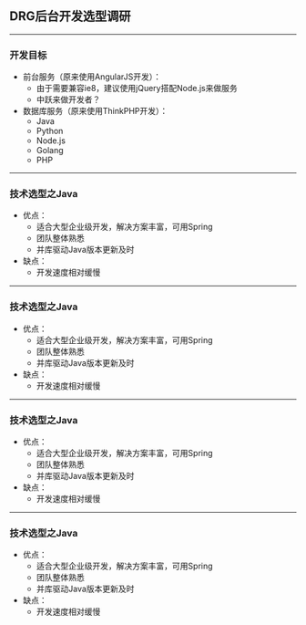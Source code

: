 ## DRG后台开发选型调研

---

### 开发目标

- 前台服务（原来使用AngularJS开发）：
	- 由于需要兼容ie8，建议使用jQuery搭配Node.js来做服务
	- 中跃来做开发者？
- 数据库服务（原来使用ThinkPHP开发）：
	- Java
	- Python
	- Node.js
	- Golang
	- PHP

---

### 技术选型之Java

- 优点：
	- 适合大型企业级开发，解决方案丰富，可用Spring
	- 团队整体熟悉
	- 并库驱动Java版本更新及时
- 缺点：
	- 开发速度相对缓慢

---

### 技术选型之Java

- 优点：
	- 适合大型企业级开发，解决方案丰富，可用Spring
	- 团队整体熟悉
	- 并库驱动Java版本更新及时
- 缺点：
	- 开发速度相对缓慢
	
---

### 技术选型之Java

- 优点：
	- 适合大型企业级开发，解决方案丰富，可用Spring
	- 团队整体熟悉
	- 并库驱动Java版本更新及时
- 缺点：
	- 开发速度相对缓慢
---

### 技术选型之Java

- 优点：
	- 适合大型企业级开发，解决方案丰富，可用Spring
	- 团队整体熟悉
	- 并库驱动Java版本更新及时
- 缺点：
	- 开发速度相对缓慢

